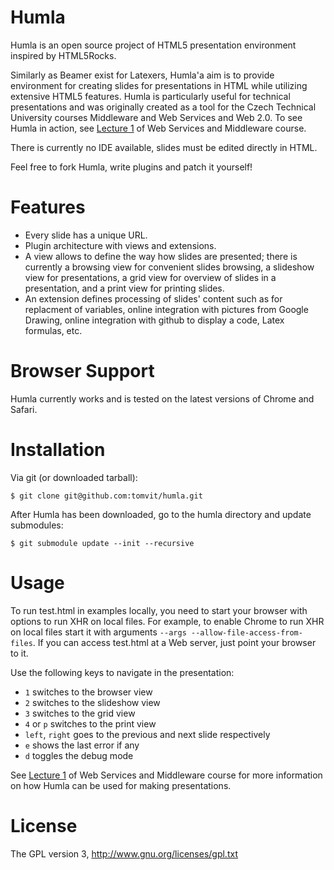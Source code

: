 # Humla
Humla is an open source project of HTML5 presentation environment inspired by HTML5Rocks.

Similarly as Beamer exist for Latexers, Humla'a aim is to provide environment for creating slides for presentations in HTML while 
utilizing extensive HTML5 features. Humla is particularly 
useful for technical presentations and was originally created as a tool for the Czech Technical University courses Middleware and Web Services 
and Web 2.0. To see Humla in action, see <a href="http://vitvar.com/courses/mdw/slides/lecture1.html">Lecture 1</a> of Web Services and Middleware course.

There is currently no IDE available, slides must be edited directly in HTML.

Feel free to fork Humla, write plugins and patch it yourself!

# Features

  * Every slide has a unique URL.
  * Plugin architecture with views and extensions. 
  * A view allows to define the way how slides are presented; there is currently a browsing view 
    for convenient slides browsing, a slideshow view for presentations, a grid view for overview of slides in a presentation,
    and a print view for printing slides.
  * An extension defines processing of slides' content such as for replacment of variables, online integration with pictures from 
    Google Drawing, online integration with github to display a code, Latex formulas, etc.

# Browser Support

Humla currently works and is tested on the latest versions of Chrome and Safari. 

# Installation

Via git (or downloaded tarball):

    $ git clone git@github.com:tomvit/humla.git

After Humla has been downloaded, go to the humla directory and update submodules:

    $ git submodule update --init --recursive

# Usage

To run test.html in examples locally, you need to start your browser with options to run XHR on
local files. For example, to enable Chrome to run XHR on local files start it with arguments 
`--args --allow-file-access-from-files`. If you can access test.html at a Web server, 
just point your browser to it.

Use the following keys to navigate in the presentation:

  * `1` switches to the browser view
  * `2` switches to the slideshow view
  * `3` switches to the grid view
  * `4` or `p` switches to the print view
  * `left`, `right` goes to the previous and next slide respectively
  * `e` shows the last error if any
  * `d` toggles the debug mode

See <a href="http://vitvar.com/courses/mdw/slides/lecture1.html">Lecture 1</a> of Web Services and Middleware 
course for more information on how Humla can be used for making presentations.

# License
The GPL version 3, http://www.gnu.org/licenses/gpl.txt